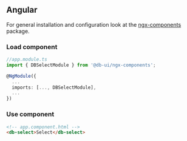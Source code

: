 ## Angular

For general installation and configuration look at the [ngx-components](https://www.npmjs.com/package/@db-ui/ngx-components) package.

### Load component

```ts app.module.ts
//app.module.ts
import { DBSelectModule } from '@db-ui/ngx-components';

@NgModule({
  ...
  imports: [..., DBSelectModule],
  ...
})

```

### Use component

```html app.component.html
<!-- app.component.html -->
<db-select>Select</db-select>
```
